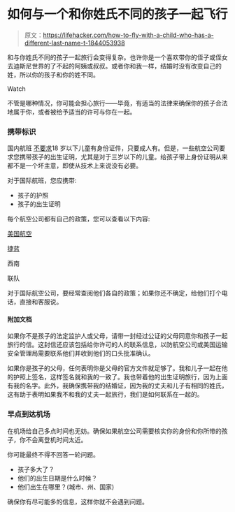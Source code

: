 # 如何与一个和你姓氏不同的孩子一起飞行

> 原文：<https://lifehacker.com/how-to-fly-with-a-child-who-has-a-different-last-name-t-1844053938>

和与你姓氏不同的孩子一起旅行会变得复杂。也许你是一个喜欢带你的侄子或侄女去迪斯尼世界的了不起的阿姨或叔叔。或者你和我一样，结婚时没有改变自己的姓，所以你的孩子和你的姓不同。

Watch

不管是哪种情况，你可能会担心旅行——毕竟，有适当的法律来确保你的孩子合法地属于你，或者被给予适当的许可与你在一起。

### 携带标识

国内航班 [不要求](https://www.tsa.gov/travel/frequently-asked-questions/will-minors-need-have-state-id-fly-domestically)18 岁以下儿童有身份证件，只要成人有。但是，一些航空公司要求您携带孩子的出生证明，尤其是对于三岁以下的儿童。给孩子带上身份证明从来都不是一个坏主意，即使从技术上来说没有必要。

对于国际航班，您应携带:

*   孩子的护照
*   孩子的出生证明

每个航空公司都有自己的政策，您可以查看以下内容:

[美国航空](https://www.aa.com/i18n/travel-info/special-assistance/traveling-children.jsp)

[捷蓝](https://www.jetblue.com/traveling-together/traveling-with-kids)

西南

联队

对于国际航空公司，要经常查阅他们各自的政策；如果你还不确定，给他们打个电话，直接和客服说。

#### 附加文档

如果你不是孩子的法定监护人或父母，请带一封经过公证的父母同意你和孩子一起旅行的信。这封信还应该包括给你许可的人的联系信息，以防航空公司或美国运输安全管理局需要联系他们并收到他们的口头批准确认。

如果你是孩子的父母，任何表明你是父母的官方文件就足够了。我和儿子一起在他的护照上签名，这样签名就和我的一致了。我也带着他的出生证明旅行，因为上面有我的名字。此外，我确保携带我的结婚证，因为我的丈夫和儿子有相同的姓氏，这有助于表明如果我不和我的丈夫一起旅行，我们是如何联系在一起的。

### 早点到达机场

在机场给自己多点时间也无妨。确保如果航空公司需要核实你的身份和你所带的孩子，你不会离登机时间太近。

你可能最终不得不回答一轮问题。

*   孩子多大了？
*   他们的出生日期是什么时候？
*   他们出生在哪里？(城市、州、国家)

确保你有尽可能多的信息，这样你就不会遇到问题。